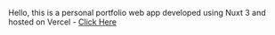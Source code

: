Hello, this is a personal portfolio web app developed using Nuxt 3 and hosted on Vercel - [Click Here](https://harrybird.nz/)
